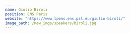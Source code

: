 ```yaml
---
name: Giulio Biroli
position: ENS Paris
website: "https://www.lpens.ens.psl.eu/giulio-biroli/"
image_path: /new_imgs/speakers/biroli.jpg
---
```

